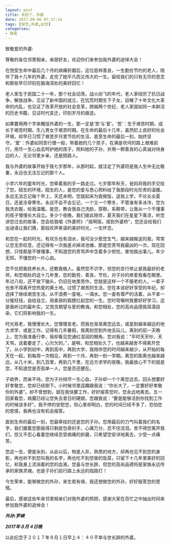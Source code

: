 ```yaml
---
layout: post
title: 永别了，外婆
date: 2017-08-06 07:37:14
tags: [悼念,外婆,纪念]
categories:
- 随笔
---
```


致敬爱的外婆:

<!--more-->

尊敬的各位邻里相亲，亲朋好友，欢迎你们来参加我外婆的追悼大会！

在饱受生命中最后几个月的病痛折磨后，这位慈祥善良，一生勤俭节约的老人，陪伴了我十几年的外婆，走完了她平凡而又伟大的一生。留给我们的只有无尽的思念和那些早已印刻在脑海深处的美好回忆！

老人家生于民国二十一年，那个社会动荡，战火纷飞的年代，老人家经历了抗日战争，解放战争，见证了新中国的成立，在饥荒时期生下子女，目睹了十年文化大革命的内乱，也见证了改革开放的社会变革，跨越两个世纪，老人家就如同一本鲜活的历史书籍，见证时代变迁，印刻岁月的痕迹。

如果要用两个字来概括外婆的一生，那一定是‘苦’与‘爱’。‘苦’：生于艰苦时期，成长于艰苦时期，生儿育女于艰苦时期。在生命的最后十几年，虽然赶上良好的社会环境，却早已习惯了艰苦岁月里节俭的生活，直至生命的最后一刻，始终坚守。‘爱’：外婆如同苦行僧一般，带着她的几个孩子，在满是坎坷的路上艰难前行，用尽一生心血去呵护她的孩子，照料她的子孙，并用一颗善良的心真诚对待身边的人，无论邻里乡亲，还是陌路人。

我与外婆的故事开始于我七岁那年，从那时起，就注定了外婆将是我人生中无比敬重，永远也无法忘记的那个人。

小学六年的童年时光，您牵着我的手一路走过。七岁那年秋天，爸妈将我的手交给了您，陌生的环境，陌生的人，是您的爱与悉心照料给了我那段时光珍贵的温暖。永远无法忘记每个早上，天还未明，您就起床为我做饭，送我上学，不论炎炎夏日，还是冻骨寒冬。永远不会不会忘记，一个又一个寒冬，不管谁有多冰冷，您为我洗衣服，给我温暖。是您，教会我自己洗脸，穿鞋，系鞋带，让我从一个不懂事的孩子慢慢长大自立。多少个夜晚，我们彼此陪伴，夏天我们在星星下乘凉，听您讲您过去的故事，您会给我唱《外婆桥》:"摇啊摇，摇到外婆桥"，您还会给我们出谜语让我们猜，那段欢声笑语的美好时光，一生怀念。

和您在一起的时光，有欢乐也有泪水，我可没少惹您生气，越来越叛逆的我，常常让您无奈叹息，还记得有一次我差点掉进池塘，那是您责骂我最凶的一次，现在回想，只怪那是不够懂事，不知道您的责骂声中含着多少担忧，害怕我出事儿。年少无知，不懂您的一片心血。

您不仅把我抚养长大，还教我做人。虽然您不识字，但您的言行举止是我最好的老师，和您相处的这十几年里，您的勤劳，善良，节俭，对子孙的疼爱我看在眼里。年过八旬，还不放下锄头，仍旧在地里劳作，您就是这样一个不服老的人，一辈子也舍不得离开您热爱的黄土地。过惯了艰苦的生活，您在本该好好享受的年纪，却选择了继续艰苦生活。从不浪费一度电，一滴水。您一直有尊严的活着，从不拿一分冤枉钱，自给自立，用柔弱的肩膀扛起您的一生。您时常嘱咐我要好好学习，这是我听过的最朴实，又饱含期望与爱的教诲。和您相处，您的高尚品德我耳濡目染，它们将影响我的一生。

时光易老，我慢慢长大，您慢慢变老。而我也渐渐离您远去，或是到越来越远的地方求学，或是工作。记得有几年暑假，我离别您到外地去玩儿，离别的前一天晚上，您为我准备行李，我却看见您通红湿润的眼角，您对我说：“平时天天吵，天天骂，说着要走了，心欠欠的。”，是啊，和您相处久了，也越来越舍不得离开您了。从小学到初中，再到高中，再到大学，我陪伴您的时间越来越少，从开始的每天在一起，到每周一次相见，再到一个月，再到一别一学期。离您的距离也越来越远，从几十米，到几百里，再到几千里，在远方求学的夜晚，我最放心不下的就是您，不知道您是否孤单一人，您是否还健在。

子欲养，而亲不待。您为子孙倾尽一生心血，子孙却一个个离您远去，回头想要好好孝敬您，您却已经倒下。小时候邻里逗趣跟我说：“你长大了，一定要好好孝敬你的外婆”。却不曾想到，就在我快要工作，好好报答您时，您永远地离去。五一回家看您，病魔已经让您失去昔日的硬朗，您跟我说：“要是能够活到你找到工作的时候该多好“。我不停的安慰您，但心里却明白，您的时间已经不多了，恐怕您的恩情，我再也没有机会报答。

直到生命的最后一刻，您最牵挂的还是您的子孙。您用最后的力气叫着我们的名字，我们握着您那瘦得只剩皮包骨的手，心痛万分，忍不住流泪。舍不得您离开我们，但又不忍心看着您继续忍受病痛的折磨，只希望您安详地离去，少受一点痛苦。

您这一去，便是永别，从此以后，物是人非，熟悉的地方，却再也见不到您的身影，再也听不到您叫我的名字，再也吃不到您做的饭菜，只留下十几年里美好的回忆，和我身上流淌着的您的血液。您虽与世长辞，但您的高尚品德将是家族永远传承的家族灵魂，也是子孙们前行路上永远的指路灯！

今生荣幸，能够做您的外孙，来生若有缘，我还想做您的外孙，好好报答您的恩情。

最后，感谢这些年来邻里相亲们对我外婆的照顾，感谢大家在百忙之中抽出时间来参加我外婆的追悼会！

***外孙:罗峡***

***2017年８月４日晚***

以此纪念于２０１７年８月１日早上４：４０不幸与世长辞的外婆。
